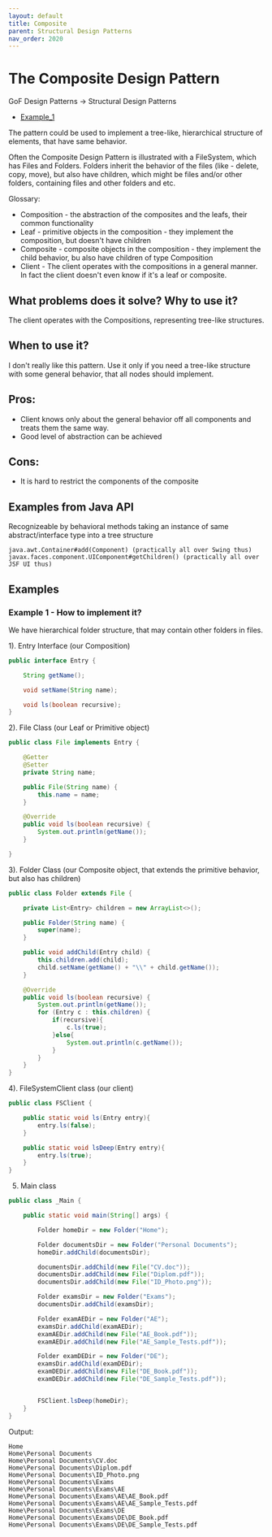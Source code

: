 ```yaml
---
layout: default
title: Composite
parent: Structural Design Patterns
nav_order: 2020
---
```


# The Composite Design Pattern

GoF Design Patterns -> Structural Design Patterns

- [Example_1](https://github.com/Iretha/ebook-design-patterns/tree/master/src/com/smdev/gof/structural/composite) 

The pattern could be used to implement a tree-like, hierarchical structure of elements, that have same behavior. 

Often the Composite Design Pattern is illustrated with a FileSystem, which has Files and Folders.
Folders inherit the behavior of the files (like - delete, copy, move), but also have children, which
might be files and/or other folders, containing files and other folders and etc.

Glossary:
- Composition - the abstraction of the composites and the leafs, their common functionality
- Leaf - primitive objects in the composition - they implement the composition, but doesn't have children
- Composite - composite objects in the composition - they implement the child behavior, bu also have children of type Composition
- Client - The client operates with the compositions in a general manner. In fact the client doesn't even know if it's a leaf or composite.

## What problems does it solve? Why to use it?

The client operates with the Compositions, representing tree-like structures.

## When to use it?

I don't really like this pattern. 
Use it only if you need a tree-like structure with some general behavior, that all nodes should implement.

## Pros:
- Client knows only about the general behavior off all components and treats them the same way.
- Good level of abstraction can be achieved

## Cons:
- It is hard to restrict the components of the composite

## Examples from Java API
Recognizeable by behavioral methods taking an instance of same abstract/interface type into a tree structure
```
java.awt.Container#add(Component) (practically all over Swing thus)
javax.faces.component.UIComponent#getChildren() (practically all over JSF UI thus)
```
## Examples

### Example 1 - How to implement it?

We have hierarchical folder structure, that may contain other folders in files.

1). Entry Interface (our Composition)
```java
public interface Entry {

    String getName();

    void setName(String name);

    void ls(boolean recursive);
}
```
2). File Class (our Leaf or Primitive object)
```java
public class File implements Entry {

    @Getter
    @Setter
    private String name;

    public File(String name) {
        this.name = name;
    }

    @Override
    public void ls(boolean recursive) {
        System.out.println(getName());
    }

}
```
3). Folder Class (our Composite object, that extends the primitive behavior, but also has children)
```java
public class Folder extends File {

    private List<Entry> children = new ArrayList<>();

    public Folder(String name) {
        super(name);
    }

    public void addChild(Entry child) {
        this.children.add(child);
        child.setName(getName() + "\\" + child.getName());
    }

    @Override
    public void ls(boolean recursive) {
        System.out.println(getName());
        for (Entry c : this.children) {
            if(recursive){
                c.ls(true);
            }else{
                System.out.println(c.getName());
            }
        }
    }
}
```
4). FileSystemClient class (our client)
```java
public class FSClient {

    public static void ls(Entry entry){
        entry.ls(false);
    }

    public static void lsDeep(Entry entry){
        entry.ls(true);
    }
}
```
5. Main class
```java
public class _Main {

    public static void main(String[] args) {

        Folder homeDir = new Folder("Home");

        Folder documentsDir = new Folder("Personal Documents");
        homeDir.addChild(documentsDir);

        documentsDir.addChild(new File("CV.doc"));
        documentsDir.addChild(new File("Diplom.pdf"));
        documentsDir.addChild(new File("ID_Photo.png"));

        Folder examsDir = new Folder("Exams");
        documentsDir.addChild(examsDir);

        Folder examAEDir = new Folder("AE");
        examsDir.addChild(examAEDir);
        examAEDir.addChild(new File("AE_Book.pdf"));
        examAEDir.addChild(new File("AE_Sample_Tests.pdf"));

        Folder examDEDir = new Folder("DE");
        examsDir.addChild(examDEDir);
        examDEDir.addChild(new File("DE_Book.pdf"));
        examDEDir.addChild(new File("DE_Sample_Tests.pdf"));


        FSClient.lsDeep(homeDir);
    }
}
```
Output:
```
Home
Home\Personal Documents
Home\Personal Documents\CV.doc
Home\Personal Documents\Diplom.pdf
Home\Personal Documents\ID_Photo.png
Home\Personal Documents\Exams
Home\Personal Documents\Exams\AE
Home\Personal Documents\Exams\AE\AE_Book.pdf
Home\Personal Documents\Exams\AE\AE_Sample_Tests.pdf
Home\Personal Documents\Exams\DE
Home\Personal Documents\Exams\DE\DE_Book.pdf
Home\Personal Documents\Exams\DE\DE_Sample_Tests.pdf
```